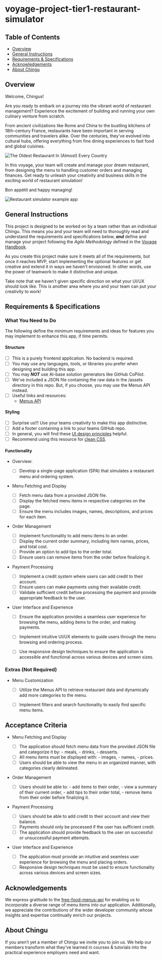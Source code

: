 # voyage-project-tier1-restaurant-simulator

## Table of Contents

* [Overview](#overview)
* [General Instructions](#general-instructions)
* [Requirements & Specifications](#requirements-specifications)
* [Acknowledgements](#acknowledgements)
* [About Chingu](#about-chingu)

## Overview

Welcome, Chingus!

Are you ready to embark on a journey into the vibrant world of restaurant management? Experience the excitement of building and running your own culinary venture from scratch.

From ancient civilizations like Rome and China to the bustling kitchens of 18th-century France, restaurants have been important in serving communities and travelers alike. Over the centuries, they've evolved into cultural hubs, offering everything from fine dining experiences to fast food and global cuisines.

![The Oldest Restaurant In (Almost) Every Country](./assets/the_oldest_restaurants.jpg)

In this voyage, your team will create and manage your dream restaurant, from designing the menu to handling customer orders and managing finances. Get ready to unleash your creativity and business skills in the exciting world of restaurant simulation!

Bon appétit and happy managing!

![Restaurant simulator example app](./assets/restaurant_app.png)


## General Instructions

This project is designed to be worked on by a team rather than an individual
Chingu. This means you and your team will need to thoroughly read and
understand the requirements and specifications below, **_and_** define and
manage your project following the _Agile Methodology_ defined in the
[Voyage Handbook](https://github.com/chingu-voyages/Handbook/blob/main/docs/guides/voyage/voyage.md#voyage-guide).

As you create this project make sure it meets all of the requirements, but once
it reaches MVP, start implementing the optional features or get creative and
extend it in ways we haven't envisioned. In other words, use the power of
teamwork to make it distinctive and unique.

Take note that we haven't given specific direction on what your UI/UX should
look like. This is another area where you and your team can put your creativity 
to work! 

## Requirements & Specifications

### What You Need to Do

The following define the minimum requirements and ideas for features you may
implement to enhance this app, if time permits.

#### Structure

- [ ] This is a purely frontend application. No backend is required.
- [ ] You may use any languages, tools, or libraries you prefer when designing and building this app.
- [ ] You may **_NOT_** use AI-base solution generators like GitHub CoPilot.
- [ ] We've included a JSON file containing the raw data in the /assets directory in this repo. But, if you choose, you may use the Menus API instead.
- [ ] Useful links and resources:
  - [Menus API](https://menus-api.vercel.app/)

#### Styling

- [ ] Surprise us!!! Use your teams creativity to make this app distinctive.
- [ ] Add a footer containing a link to your teams GitHub repo.
- [ ] In general, you will find these [UI design principles](https://www.justinmind.com/ui-design/principles) helpful.
- [ ] Recommend using this resource for [clean CSS](https://israelmitolu.hashnode.dev/writing-cleaner-css-using-bem-methodology).

#### Functionality

-   Overview:
    - [ ] Develop a single-page application (SPA) that simulates a restaurant menu and ordering system.

-   Menu Fetching and Display
    - [ ] Fetch menu data from a provided JSON file.
    - [ ] Display the fetched menu items in respective categories on the page.
    - [ ] Ensure the menu includes images, names, descriptions, and prices for each item.
    
-   Order Management

    - [ ] Implement functionality to add menu items to an order.
    - [ ] Display the current order summary, including item names, prices, and total cost.
    - [ ] Provide an option to add tips to the order total.
    - [ ] Ensure users can remove items from the order before finalizing it.

-   Payment Processing

    - [ ] Implement a credit system where users can add credit to their account.
    - [ ] Ensure users can make payments using their available credit.
    - [ ] Validate sufficient credit before processing the payment and provide appropriate feedback to the user.

-   User Interface and Experience

    - [ ] Ensure the application provides a seamless user experience for browsing the menu, adding items to the order, and making payments.
    - [ ] Implement intuitive UI/UX elements to guide users through the menu browsing and ordering process.
    - [ ] Use responsive design techniques to ensure the application is accessible and functional across various devices and screen sizes.



### Extras (Not Required)

- Menu Customization

  - [ ] Utilize the Menus API to retrieve restaurant data and dynamically add more categories to the menu.
  - [ ] Implement filters and search functionality to easily find specific menu items.


## Acceptance Criteria

- Menu Fetching and Display

  - [ ] The application should fetch menu data from the provided JSON file and categorize it by:
        - meals,
        - drinks,
        - desserts.
  - [ ] All menu items must be displayed with:
        - images, 
        - names, 
        - prices.
  - [ ] Users should be able to view the menu in an organized manner, with categories clearly delineated.

- Order Management

  - [ ] Users should be able to:
        - add items to their order,
        - view a summary of their current order,
        - add tips to their order total,
        - remove items from their order before finalizing it.

- Payment Processing

  - [ ] Users should be able to add credit to their account and view their balance.
  - [ ] Payments should only be processed if the user has sufficient credit.
  - [ ] The application should provide feedback to the user on successful or unsuccessful payment attempts.

- User Interface and Experience

  - [ ] The application must provide an intuitive and seamless user experience for browsing the menu and placing orders.
  - [ ] Responsive design techniques must be used to ensure functionality across various devices and screen sizes.

## Acknowledgements

We express gratitude to the [free-food-menus-api](https://github.com/igdev116/free-food-menus-api) for enabling us to incorporate a diverse range of menu items into our application. Additionally, we appreciate the contributions of the wider developer community whose insights and expertise continually enrich our projects.

## About Chingu

If you aren’t yet a member of Chingu we invite you to join us. We help our
members transform what they’ve learned in courses & tutorials into the
practical experience employers need and want.
